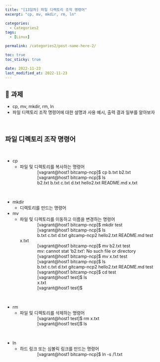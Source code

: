 ```yaml
---
title: "[13일차] 파일 디렉토리 조작 명령어"
excerpt: "cp, mv, mkdir, rm, ln"

categories:
  - Categories2
tags:
  - [Linux]

permalink: /categories2/post-name-here-2/

toc: true
toc_sticky: true

date: 2022-11-23
last_modified_at: 2022-11-23
---
```


## 🦥 과제
* cp, mv, mkdir, rm, ln
* 파일 디렉토리 조작 명령어에 대한 설명과 사용 예시, 출력 결과 일부를 알아보자
<br>

## 파일 디렉토리 조작 명령어
<br>

* cp
  - 파일 및 디렉토리를 복사하는 명령어  
    [vagrant@host1 bitcamp-ncp]$ cp b.txt b2.txt  
    [vagrant@host1 bitcamp-ncp]$ ls  
    b2.txt  b.txt  c.txt  d.txt  hello2.txt  README.md  x.txt  
<br>

* mkdir
  - 디렉토리를 만드는 명령어  
* mv
  - 파일 및 디렉토리를 이동하고 이름을 변경하는 명령어  
    [vagrant@host1 bitcamp-ncp]$ mkdir test  
    [vagrant@host1 bitcamp-ncp]$ ls  
    b.txt  c.txt  d.txt  gitcamp-ncp2  hello2.txt  README.md  test  x.txt  
    [vagrant@host1 bitcamp-ncp]$ mv b2.txt test  
    mv: cannot stat ‘b2.txt’: No such file or directory  
    [vagrant@host1 bitcamp-ncp]$ mv x.txt test  
    [vagrant@host1 bitcamp-ncp]$ ls  
    b.txt  c.txt  d.txt  gitcamp-ncp2  hello2.txt  README.md  test  
    [vagrant@host1 bitcamp-ncp]$ cd test  
    [vagrant@host1 test]$ ls  
    x.txt  
    [vagrant@host1 test]$  
<br>

* rm
  - 파일 및 디렉토리를 삭제하는 명령어  
    [vagrant@host1 test]$ rm x.txt  
    [vagrant@host1 test]$ ls  
<br>

* ln
  - 하드 링크 또는 심볼릭 링크를 만드는 명령어  
    [vagrant@host1 bitcamp-ncp]$ ln -s /1.txt  
<br>

